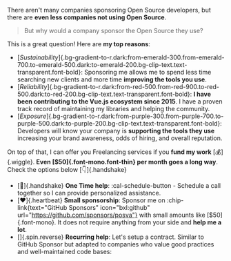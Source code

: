 There aren't many companies sponsoring Open Source developers, but there are **even less companies not using Open Source**.

> But why would a company sponsor the Open Source they use?

This is a great question! Here are **my top reasons**:

- [_Sustainability_]{.bg-gradient-to-r.dark:from-emerald-300.from-emerald-700.to-emerald-500.dark:to-emerald-200.bg-clip-text.text-transparent.font-bold}: Sponsoring me allows me to spend less time searching new clients and more time **improving the tools you use**.
- [_Reliability_]{.bg-gradient-to-r.dark:from-red-500.from-red-900.to-red-500.dark:to-red-200.bg-clip-text.text-transparent.font-bold}: **I have been contributing to the Vue.js ecosystem since 2015**. I have a proven track record of maintaining my libraries and helping the community.
- [_Exposure_]{.bg-gradient-to-r.dark:from-purple-300.from-purple-700.to-purple-500.dark:to-purple-200.bg-clip-text.text-transparent.font-bold}: Developers will know your company is **supporting the tools they use** increasing your brand awareness, odds of hiring, and overall reputation.

On top of that, I can offer you Freelancing services if you **fund my work** [💰]{.wiggle}. **Even [$50]{.font-mono.font-thin} per month goes a long way**. Check the options below [👇]{.handshake}

- [🤝]{.handshake} **One Time help**: :cal-schedule-button - Schedule a call together so I can provide personalized assistance.
- [❤️]{.heartbeat} **Small sponsorship**: Sponsor me on :chip-link{text="GitHub Sponsors" icon="bxl:github" url="https://github.com/sponsors/posva"} with small amounts like [$50]{.font-mono}. It does not require anything from your side and **help me a lot**.
- [<Icon name="pepicons-pop:arrows-spin" />]{.spin.reverse} **Recurring help**: Let's setup a contract. Similar to GitHub Sponsor but adapted to companies who value good practices and well-maintained code bases:
